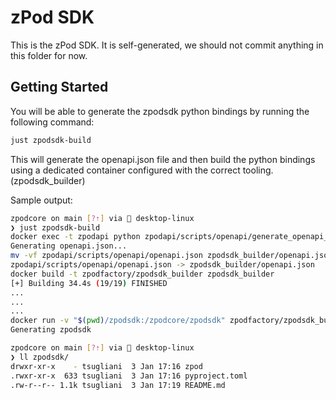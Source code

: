 # zPod SDK

This is the zPod SDK. It is self-generated, we should not commit anything in this folder for now.

## Getting Started

You will be able to generate the zpodsdk python bindings by running the following command:

```bash
just zpodsdk-build
```

This will generate the openapi.json file and then build the python bindings using a dedicated container configured with the correct tooling. (zpodsdk_builder)

Sample output:

```bash
zpodcore on main [?⇡] via 🐳 desktop-linux
❯ just zpodsdk-build
docker exec -t zpodapi python zpodapi/scripts/openapi/generate_openapi_json.py
Generating openapi.json...
mv -vf zpodapi/scripts/openapi/openapi.json zpodsdk_builder/openapi.json
zpodapi/scripts/openapi/openapi.json -> zpodsdk_builder/openapi.json
docker build -t zpodfactory/zpodsdk_builder zpodsdk_builder
[+] Building 34.4s (19/19) FINISHED
...
...
...
docker run -v "$(pwd)/zpodsdk:/zpodcore/zpodsdk" zpodfactory/zpodsdk_builder
Generating zpodsdk

zpodcore on main [?⇡] via 🐳 desktop-linux
❯ ll zpodsdk/
drwxr-xr-x    - tsugliani  3 Jan 17:16 zpod
.rwxr-xr-x  633 tsugliani  3 Jan 17:16 pyproject.toml
.rw-r--r-- 1.1k tsugliani  3 Jan 17:19 README.md
```
